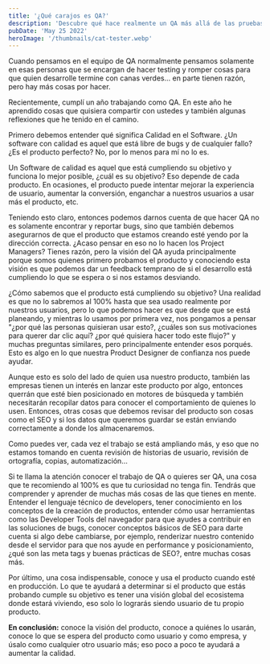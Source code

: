 ```yaml
---
title: '¿Qué carajos es QA?'
description: 'Descubre qué hace realmente un QA más allá de las pruebas: calidad de software, visión de producto y mejores prácticas en el desarrollo.'
pubDate: 'May 25 2022'
heroImage: '/thumbnails/cat-tester.webp'
---
```


Cuando pensamos en el equipo de QA normalmente pensamos solamente en esas personas que se encargan de hacer testing y romper cosas para que quien desarrolle termine con canas verdes... en parte tienen razón, pero hay más cosas por hacer.

Recientemente, cumplí un año trabajando como QA. En este año he aprendido cosas que quisiera compartir con ustedes y también algunas reflexiones que he tenido en el camino.

Primero debemos entender qué significa Calidad en el Software. ¿Un software con calidad es aquel que está libre de bugs y de cualquier fallo? ¿Es el producto perfecto? No, por lo menos para mí no lo es.

Un Software de calidad es aquel que está cumpliendo su objetivo y funciona lo mejor posible, ¿cuál es su objetivo? Eso depende de cada producto. En ocasiones, el producto puede intentar mejorar la experiencia de usuario, aumentar la conversión, enganchar a nuestros usuarios a usar más el producto, etc.

Teniendo esto claro, entonces podemos darnos cuenta de que hacer QA no es solamente encontrar y reportar bugs, sino que también debemos asegurarnos de que el producto que estamos creando esté yendo por la dirección correcta. ¿Acaso pensar en eso no lo hacen los Project Managers? Tienes razón, pero la visión del QA ayuda principalmente porque somos quienes primero probamos el producto y conociendo esta visión es que podemos dar un feedback temprano de si el desarrollo está cumpliendo lo que se espera o si nos estamos desviando.

¿Cómo sabemos que el producto está cumpliendo su objetivo? Una realidad es que no lo sabremos al 100% hasta que sea usado realmente por nuestros usuarios, pero lo que podemos hacer es que desde que se está planeando, y mientras lo usamos por primera vez, nos pongamos a pensar "¿por qué las personas quisieran usar esto?, ¿cuáles son sus motivaciones para querer dar clic aquí? ¿por qué quisiera hacer todo este flujo?" y muchas preguntas similares, pero principalmente entender esos porqués. Esto es algo en lo que nuestra Product Designer de confianza nos puede ayudar.

Aunque esto es solo del lado de quien usa nuestro producto, también las empresas tienen un interés en lanzar este producto por algo, entonces querrán que esté bien posicionado en motores de búsqueda y también necesitarán recopilar datos para conocer el comportamiento de quienes lo usen. Entonces, otras cosas que debemos revisar del producto son cosas como el SEO y si los datos que queremos guardar se están enviando correctamente a donde los almacenaremos.

Como puedes ver, cada vez el trabajo se está ampliando más, y eso que no estamos tomando en cuenta revisión de historias de usuario, revisión de ortografía, copias, automatización...

Si te llama la atención conocer el trabajo de QA o quieres ser QA, una cosa que te recomiendo al 100% es que tu curiosidad no tenga fin. Tendrás que comprender y aprender de muchas más cosas de las que tienes en mente. Entender el lenguaje técnico de developers, tener conocimiento en los conceptos de la creación de productos, entender cómo usar herramientas como las Developer Tools del navegador para que ayudes a contribuir en las soluciones de bugs, conocer conceptos básicos de SEO para darte cuenta si algo debe cambiarse, por ejemplo, renderizar nuestro contenido desde el servidor para que nos ayude en performance y posicionamiento, ¿qué son las meta tags y buenas prácticas de SEO?, entre muchas cosas más.

Por último, una cosa indispensable, conoce y usa el producto cuando esté en producción. Lo que te ayudará a determinar si el producto que estás probando cumple su objetivo es tener una visión global del ecosistema donde estará viviendo, eso solo lo lograrás siendo usuario de tu propio producto.

**En conclusión:** conoce la visión del producto, conoce a quiénes lo usarán, conoce lo que se espera del producto como usuario y como empresa, y úsalo como cualquier otro usuario más; eso poco a poco te ayudará a aumentar la calidad.


